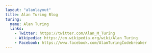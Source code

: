 ```yaml
---
layout: "alanlayout"
title: Alan Turing Blog
turing:
  name: Alan Turing
  links:
    - Twitter: https://twitter.com/Alan_M_Turing
    - Wikipedia: https://en.wikipedia.org/wiki/Alan_Turing
    - Facebook: https://www.facebook.com/AlanTuringCodebreaker
---
```

